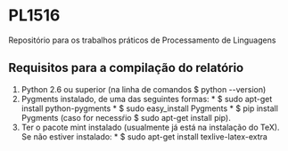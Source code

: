 # PL1516
Repositório para os trabalhos práticos de Processamento de Linguagens

## Requisitos para a compilação do relatório
  
  1. Python 2.6 ou superior (na linha de comandos $ python --version)
  2. Pygments instalado, de uma das seguintes formas:
	* $ sudo apt-get install python-pygments
	* $ sudo easy_install Pygments
	* $ pip install Pygments (caso for necessŕio $ sudo apt-get install pip).
  3. Ter o pacote mint instalado (usualmente já está na instalação do TeX). Se
     não estiver instalado:
	* $ sudo apt-get install texlive-latex-extra

	
